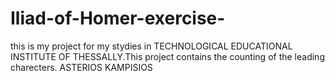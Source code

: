 # Iliad-of-Homer-exercise-
this is my project for my stydies in TECHNOLOGICAL EDUCATIONAL INSTITUTE OF THESSALLY.This project contains the counting  of the leading charecters.
ASTERIOS KAMPISIOS
